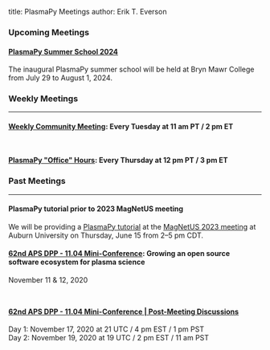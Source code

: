 title: PlasmaPy Meetings
author: Erik T. Everson

### Upcoming Meetings

#### [PlasmaPy Summer School 2024](./summer-school-2024)

The inaugural PlasmaPy summer school will be held at Bryn Mawr College
from July 29 to August 1, 2024.

### Weekly Meetings

----

#### [Weekly Community Meeting](./weekly): Every Tuesday at 11 am PT / 2 pm ET

<div style="height: 12px"><!-- Adding vertical whitespace --></div>

#### [PlasmaPy "Office" Hours](./office_hours): Every Thursday at 12 pm PT / 3 pm ET

### Past Meetings

----

#### PlasmaPy tutorial prior to 2023 MagNetUS meeting

We will be providing a [PlasmaPy tutorial](./magnetus2023) at the
[MagNetUS 2023 meeting](https://sites.google.com/view/magnetus2023/home?authuser=0)
at Auburn University on Thursday, June 15 from 2–5 pm CDT.

#### [62nd APS DPP - 11.04 Mini-Conference](https://engage.aps.org/dpp/meetings/annual-meeting/mini-conferences): Growing an open source software ecosystem for plasma science
November 11 & 12, 2020

<div style="height: 12px"><!-- Adding vertical whitespace --></div>

#### [62nd APS DPP - 11.04 Mini-Conference | Post-Meeting Discussions](./aps/62nd_dpp_mini_conf_followups)
Day 1: November 17, 2020 at 21 UTC / 4 pm EST / 1 pm PST<br/>
Day 2: November 19, 2020 at 19 UTC / 2 pm EST / 11 am PST
